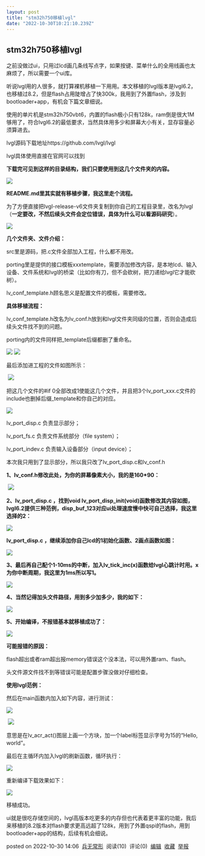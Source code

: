 ```yaml
---
layout: post
title: "stm32h750移植lvgl"
date: "2022-10-30T10:21:10.239Z"
---
```

stm32h750移植lvgl
---------------

之前没做过ui，只用过lcd画几条线写点字，如果按键、菜单什么的全用线画也太麻烦了，所以需要一个ui库。

听说lvgl用的人很多，就打算裸机移植一下用用。本文移植的lvgl版本是lvgl6.2，也移植过8.2，但是flash占用陡增占了快300k，我用到了外置flash，涉及到bootloader+app，有机会下篇文章细说。

使用的单片机是stm32h750vbt6，内置的flash极小只有128k，ram倒是很大1M够用了，符合lvgl6.2的最低要求，当然具体用多少和屏幕大小有关，显存容量必须算进去。

lvgl源码下载地址https://github.com/lvgl/lvgl

lvgl具体使用直接在官网可以找到

**下载完可见到这样的目录结构，我们只要使用到这几个文件夹的内容。**

![](https://img2022.cnblogs.com/blog/2531887/202210/2531887-20221030130534268-2050532977.png)

**README.md里其实就有移植步骤，我这里走个流程。**

为了方便直接把lvgl-release-v6文件夹复制到你自己的工程目录里，改名为lvgl（**一定要改，不然后续头文件会定位错误，具体为什么可以看源码研究**）。

![](https://img2022.cnblogs.com/blog/2531887/202210/2531887-20221030131330827-43242783.png)

**几个文件夹、文件介绍：**

src里是源码，把.c文件全部加入工程，什么都不用改。

porting里是提供的接口模板xxxtemplate，需要添加修改内容，是本地lcd、输入设备、文件系统和lvgl的桥梁（比如你有刀，但不会砍树，把刀递给lvgl它才能砍树）。

lv\_conf\_template.h顾名思义是配置文件的模板，需要修改。

**具体移植流程：**

lv\_conf\_template.h改名为lv\_conf.h放到和lvgl文件夹同级的位置，否则会造成后续头文件找不到的问题。

porting内的文件同样把\_template后缀都删了重命名。

![](https://img2022.cnblogs.com/blog/2531887/202210/2531887-20221030132909637-1926044423.png) ![](https://img2022.cnblogs.com/blog/2531887/202210/2531887-20221030132912401-683597895.png)

最后添加进工程的文件如图所示：

 ![](https://img2022.cnblogs.com/blog/2531887/202210/2531887-20221030132732474-2125542921.png)

把这几个文件的#if 0全部改成1使能这几个文件，并且把3个lv\_port\_xxx.c文件的include也删掉后缀\_template和你自己的对应。

![](https://img2022.cnblogs.com/blog/2531887/202210/2531887-20221030133121735-75532016.png)

lv\_port\_disp.c 负责显示部分；

lv\_port\_fs.c 负责文件系统部分（file system）；

lv\_port\_indev.c 负责输入设备部分（input device）；

本次我只用到了显示部分，所以我只改了lv\_port\_disp.c和lv\_conf.h

**1、lv\_conf.h修改此处，为你的屏幕像素大小，我的是160\*90：**

 ![](https://img2022.cnblogs.com/blog/2531887/202210/2531887-20221030133617147-577939351.png)

**2、lv\_port\_disp.c ，找到void lv\_port\_disp\_init(void)函数修改其内容如图，lvgl6.2提供三种范例，disp\_buf\_123对应ui处理速度慢中快可自己选择，我这里选择的2：**

![](https://img2022.cnblogs.com/blog/2531887/202210/2531887-20221030133844134-724290336.png)

**lv\_port\_disp.c ，继续添加你自己lcd的1初始化函数、2画点函数如图：**

![](https://img2022.cnblogs.com/blog/2531887/202210/2531887-20221030134153421-965423265.png)

**3、最后再自己配个1-10ms的中断，加入lv\_tick\_inc(x)函数给lvgl心跳计时用。x为你中断周期，我这里为1ms所以写1。**

![](https://img2022.cnblogs.com/blog/2531887/202210/2531887-20221030135745776-1384340943.png)

**4、当然记得加头文件路径，用到多少加多少，我的如下：**

![](https://img2022.cnblogs.com/blog/2531887/202210/2531887-20221030134259970-1737534301.png)

**5、开始编译，不报错基本就移植成功了：**

![](https://img2022.cnblogs.com/blog/2531887/202210/2531887-20221030134810180-1338112589.png)

**可能报错的原因：**

flash超出或者ram超出报memory错误这个没本法，可以用外置ram、flash。

头文件源文件找不到等错误可能是配置步骤没做对仔细检查。

**使用lvgl范例：**

然后在main函数内加入如下内容，进行测试：

![](https://img2022.cnblogs.com/blog/2531887/202210/2531887-20221030134937148-47739254.png)

 ![](https://img2022.cnblogs.com/blog/2531887/202210/2531887-20221030134952032-1154572742.png)

意思是在lv\_acr\_act()图层上画一个方块，加一个label标签显示字号为15的“Hello, world”。

最后在主循环内加入lvgl的刷新函数，循环执行：

![](https://img2022.cnblogs.com/blog/2531887/202210/2531887-20221030135451388-1592644967.png)

重新编译下载效果如下：

![](https://img2022.cnblogs.com/blog/2531887/202210/2531887-20221030135319685-1745786361.jpg)

移植成功。

ui就是很吃存储空间的，lvgl高版本吃更多的内存但也代表着更丰富的功能，我后来移植的8.2版本对flash要求更高远超了128k，用到了外置qspi的flash，用到bootloader+app的结构，后续有机会细说。

posted on 2022-10-30 14:06  [兵无常形](https://www.cnblogs.com/czy8388/)  阅读(10)  评论(0)  [编辑](https://i.cnblogs.com/EditPosts.aspx?postid=16841060)  [收藏](javascript:void(0))  [举报](javascript:void(0))